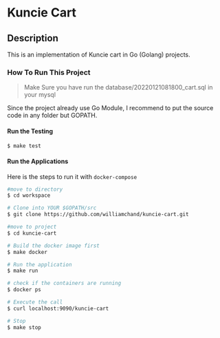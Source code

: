 # Kuncie Cart

## Description
This is an implementation of Kuncie cart in Go (Golang) projects.

### How To Run This Project
> Make Sure you have run the database/20220121081800_cart.sql in your mysql


Since the project already use Go Module, I recommend to put the source code in any folder but GOPATH.

#### Run the Testing

```bash
$ make test
```

#### Run the Applications
Here is the steps to run it with `docker-compose`

```bash
#move to directory
$ cd workspace

# Clone into YOUR $GOPATH/src
$ git clone https://github.com/williamchand/kuncie-cart.git

#move to project
$ cd kuncie-cart

# Build the docker image first
$ make docker

# Run the application
$ make run

# check if the containers are running
$ docker ps

# Execute the call
$ curl localhost:9090/kuncie-cart

# Stop
$ make stop
```
